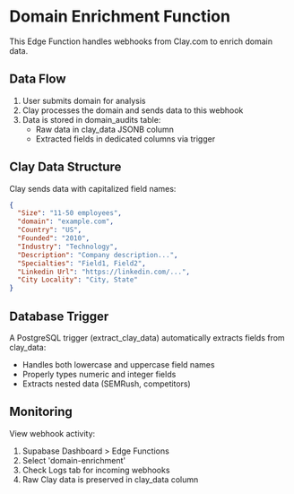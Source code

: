 # Domain Enrichment Function

This Edge Function handles webhooks from Clay.com to enrich domain data.

## Data Flow

1. User submits domain for analysis
2. Clay processes the domain and sends data to this webhook
3. Data is stored in domain_audits table:
   - Raw data in clay_data JSONB column
   - Extracted fields in dedicated columns via trigger

## Clay Data Structure

Clay sends data with capitalized field names:
```json
{
  "Size": "11-50 employees",
  "domain": "example.com",
  "Country": "US",
  "Founded": "2010",
  "Industry": "Technology",
  "Description": "Company description...",
  "Specialties": "Field1, Field2",
  "Linkedin Url": "https://linkedin.com/...",
  "City Locality": "City, State"
}
```

## Database Trigger

A PostgreSQL trigger (extract_clay_data) automatically extracts fields from clay_data:
- Handles both lowercase and uppercase field names
- Properly types numeric and integer fields
- Extracts nested data (SEMRush, competitors)

## Monitoring

View webhook activity:
1. Supabase Dashboard > Edge Functions
2. Select 'domain-enrichment'
3. Check Logs tab for incoming webhooks
4. Raw Clay data is preserved in clay_data column

